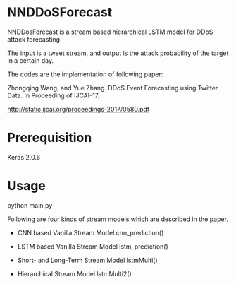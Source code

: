 NNDDoSForecast
=====
NNDDosForecast is a stream based hierarchical LSTM model for DDoS attack forecasting. 

The input is a tweet stream, and output is the attack probability of the target in a certain day.

The codes are the implementation of following paper:

Zhongqing Wang, and Yue Zhang. DDoS Event Forecasting using Twitter Data. In Proceeding of IJCAI-17.

http://static.ijcai.org/proceedings-2017/0580.pdf

Prerequisition
=====
Keras 2.0.6

Usage
=====
python main.py

Following are four kinds of stream models which are described in the paper.

* CNN based Vanilla Stream Model
cnn_prediction()

* LSTM based Vanilla Stream Model
lstm_prediction()

* Short- and Long-Term Stream Model
lstmMulti()

* Hierarchical Stream Model
lstmMulti2()